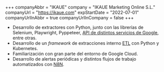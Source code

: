 +++
companyAbbr = "IKAUE"
company = "IKAUE Marketing Online S.L."
companyUrl = "https://ikaue.com"
expStartDate = "2022-07-01"
companyUrlInAbbr = true
companyUrlInCompany = false
+++
* Desarrollo de extractores con Python, junto con las librerías de Selenium, Playwright, Pyppeteer, [API de distintos servicios de Google](https://cloud.google.com/apis), entre otras.
* Desarrollo de un *framework* de extracciones interno [ETL](https://wikipedia.org/wiki/Extract,_transform,_load) con Python y Kubernetes.
* Familiarización con gran parte del entorno de Google Cloud.
* Desarrollo de alertas periódicas y distintos flujos de trabajo automatizados con [N8N](https://n8n.io).